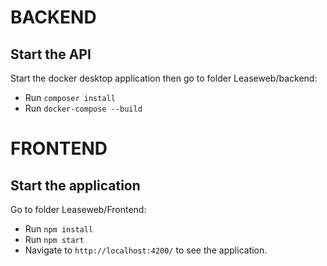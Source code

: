 # BACKEND
## Start the API
Start the docker desktop application then go to folder Leaseweb/backend:
 - Run `composer install`
 - Run `docker-compose --build`

# FRONTEND
## Start the application

Go to folder Leaseweb/Frontend:
- Run `npm install`
- Run `npm start`
- Navigate to `http://localhost:4200/` to see the application.